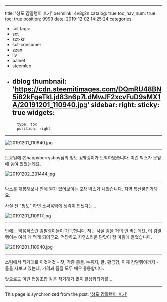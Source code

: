 
---
title: '청도 감말랭이 후기'
permlink: 4v8g2n
catalog: true
toc_nav_num: true
toc: true
position: 9999
date: 2019-12-02 14:25:24
categories:
- sct
tags:
- sct
- sct-kr
- sct-consumer
- zzan
- liv
- palnet
- steemleo
- dblog
thumbnail: 'https://cdn.steemitimages.com/DQmRU48BN5i82kFgeTkLjd83n6p7LdMwJF2xcvFuD9sMX1A/20191201_110940.jpg'
sidebar:
    right:
        sticky: true
widgets:
    -
        type: toc
        position: right
---


![20191201_110940.jpg](https://cdn.steemitimages.com/DQmRU48BN5i82kFgeTkLjd83n6p7LdMwJF2xcvFuD9sMX1A/20191201_110940.jpg)
<br>

---

토요일에 @happyberrysboy님의 청도 감말랭이가 도착하였습니다. 이런 박스가 문앞에 놓여 있었는데요.

![20191202_231444.jpg](https://cdn.steemitimages.com/DQmNeRfqcatVUHWLA7Jq87FuYJWECsNDv5i2PSYmQNYxEHm/20191202_231444.jpg)
<br>

---

박스를 개봉해보니 안에 뭔가 있어보이는 포장 박스가 나왔습니다. 지역 특산품인가봐요.

사실 전 "청도" 하면 소싸움밖에 생각이 안났다는...

![20191201_110917.jpg](https://cdn.steemitimages.com/DQmYufRuakB1Se1hjgAQX2tG4iqeHoT226p6Z1wf421pK9G/20191201_110917.jpg)
<br>

---

안에는 먹음직스런 감말랭이들이 가득합니다. 저는 사실 감을 거의 안 먹는데요, 이 감말랭이는 여러 개 먹게 되더군요. 적당하고 자연스러운 단맛이 참 마음에 들었습니다.

![20191201_110940.jpg](https://cdn.steemitimages.com/DQmRU48BN5i82kFgeTkLjd83n6p7LdMwJF2xcvFuD9sMX1A/20191201_110940.jpg)
<br>

---

스팀에서 직거래로 이것저것 - 잣, 각종 즙들, 누룽지, 귤, 황금향, 이제 감말랭이까지 - 들을 사보고 있는데, 가격과 품질 모두 매우 훌륭합니다. 

앞으로도 이런 협동조합 같은 직거래가 많이 활성화되기를...

- - -

This page is synchronized from the post: ['청도 감말랭이 후기'](https://steemit.com/@glory7/4v8g2n)
